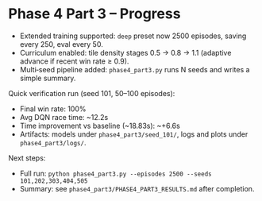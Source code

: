 # Phase 4 Part 3 – Progress

- Extended training supported: `deep` preset now 2500 episodes, saving every 250, eval every 50.
- Curriculum enabled: tile density stages 0.5 → 0.8 → 1.1 (adaptive advance if recent win rate ≥ 0.9).
- Multi‑seed pipeline added: `phase4_part3.py` runs N seeds and writes a simple summary.

Quick verification run (seed 101, 50–100 episodes):
- Final win rate: 100%
- Avg DQN race time: ~12.2s
- Time improvement vs baseline (~18.83s): ~+6.6s
- Artifacts: models under `phase4_part3/seed_101/`, logs and plots under `phase4_part3/logs/`.

Next steps:
- Full run: `python phase4_part3.py --episodes 2500 --seeds 101,202,303,404,505`
- Summary: see `phase4_part3/PHASE4_PART3_RESULTS.md` after completion.
